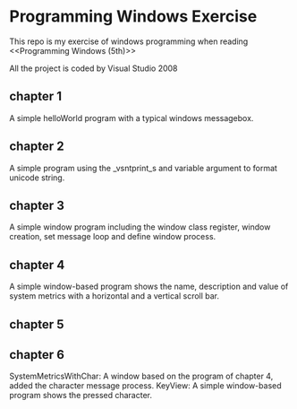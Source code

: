 # Programming Windows Exercise
This repo is my exercise of windows programming when reading &lt;&lt;Programming Windows (5th)&gt;&gt;

All the project is coded by Visual Studio 2008

## chapter 1
A simple helloWorld program with a typical windows messagebox.

## chapter 2
A simple program using the _vsntprint_s and variable argument to format unicode string.

## chapter 3
A simple window program including the window class register, window creation, set message loop and define window process.

## chapter 4
A simple window-based program shows the name, description and value of system metrics with a horizontal and a vertical scroll bar.

## chapter 5

## chapter 6
SystemMetricsWithChar: A window based on the program of chapter 4, added the character message process.
KeyView: A simple window-based program shows the pressed character.